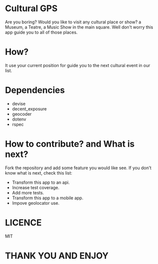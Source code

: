 Cultural GPS
============

Are you boring? Would you like to visit any cultural place or show? a Museum, a Teatre, a Music Show in the main square. Well don't worry this app guide you to all of those places.

How?
====
It use your current position for guide you to the next cultural event in our list.

Dependencies
============
  + devise
  + decent_exposure
  + geocoder
  + dotenv
  + rspec

How to contribute? and What is next?
=============
Fork the repository and add some feature you would like see. If you don't know what is next, check this list:

  + Transform this app to an api.
  + Increase test coverage.
  + Add more tests.
  + Transform this app to a mobile app.
  + Impove geolocator use.

LICENCE
=======
MIT

THANK YOU AND ENJOY
===================

